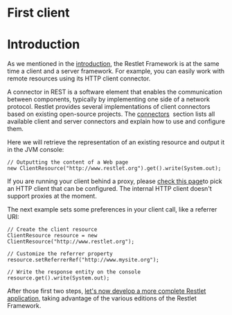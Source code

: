 First client
============

Introduction
============

As we mentioned in the
[introduction](http://web.archive.org/web/20120121080836/http://wiki.restlet.org/docs_2.0/13-restlet/21-restlet.html "Welcome to the Restlet Framework !"),
the Restlet Framework is at the same time a client and a server
framework. For example, you can easily work with remote resources using
its HTTP client connector.

A connector in REST is a software element that enables the communication
between components, typically by implementing one side of a network
protocol. Restlet provides several implementations of client connectors
based on existing open-source projects. The
[connectors](http://web.archive.org/web/20120121080836/http://wiki.restlet.org/docs_2.0/13-restlet/27-restlet/325-restlet/37-restlet.html "Connectors") 
section lists all available client and server connectors and explain how
to use and configure them.

Here we will retrieve the representation of an existing resource and
output it in the JVM console:

~~~~ {.brush: .java}
// Outputting the content of a Web page  
new ClientResource("http://www.restlet.org").get().write(System.out);  
~~~~

If you are running your client behind a proxy, please [check this
page](http://web.archive.org/web/20120121080836/http://wiki.restlet.org/docs_2.0/13-restlet/27-restlet/325-restlet/37-restlet.html)to
pick an HTTP client that can be configured. The internal HTTP client
doesn't support proxies at the moment.

The next example sets some preferences in your client call, like a
referrer URI:

~~~~ {.brush: .java}
// Create the client resource  
ClientResource resource = new ClientResource("http://www.restlet.org");  
 
// Customize the referrer property  
resource.setReferrerRef("http://www.mysite.org");  

// Write the response entity on the console
resource.get().write(System.out);  
~~~~

After those first two steps, [let's now develop a more complete Restlet
application](http://web.archive.org/web/20120121080836/http://wiki.restlet.org/docs_2.0/13-restlet/21-restlet/318-restlet/303-restlet.html "First application"),
taking advantage of the various editions of the Restlet Framework.

